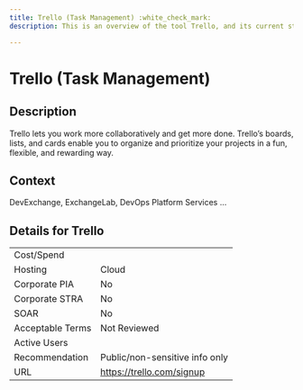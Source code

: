 ```yaml
---
title: Trello (Task Management) :white_check_mark:
description: This is an overview of the tool Trello, and its current status  within BC Gov.

---
```


# Trello (Task Management)



## Description
Trello lets you work more collaboratively and get more done. Trello’s boards, lists, and cards enable you to organize and prioritize your projects in a fun, flexible, and rewarding way.

## Context
DevExchange, ExchangeLab, DevOps Platform Services ...

##  Details for Trello

|   |   |
|---|---|
|Cost/Spend   |   |
|Hosting   | Cloud  |
|Corporate PIA   | No  |
|Corporate STRA   | No   |
|SOAR   | No  |
|Acceptable Terms   | Not Reviewed  |
|Active Users   |   |
|Recommendation   |  Public/non-sensitive info only |
|URL   | https://trello.com/signup  |
